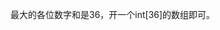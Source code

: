 <!-- date and tags in the next two lines
2017-05-05 00:13:44 +0800
data processing
-->

最大的各位数字和是36，开一个int[36]的数组即可。
